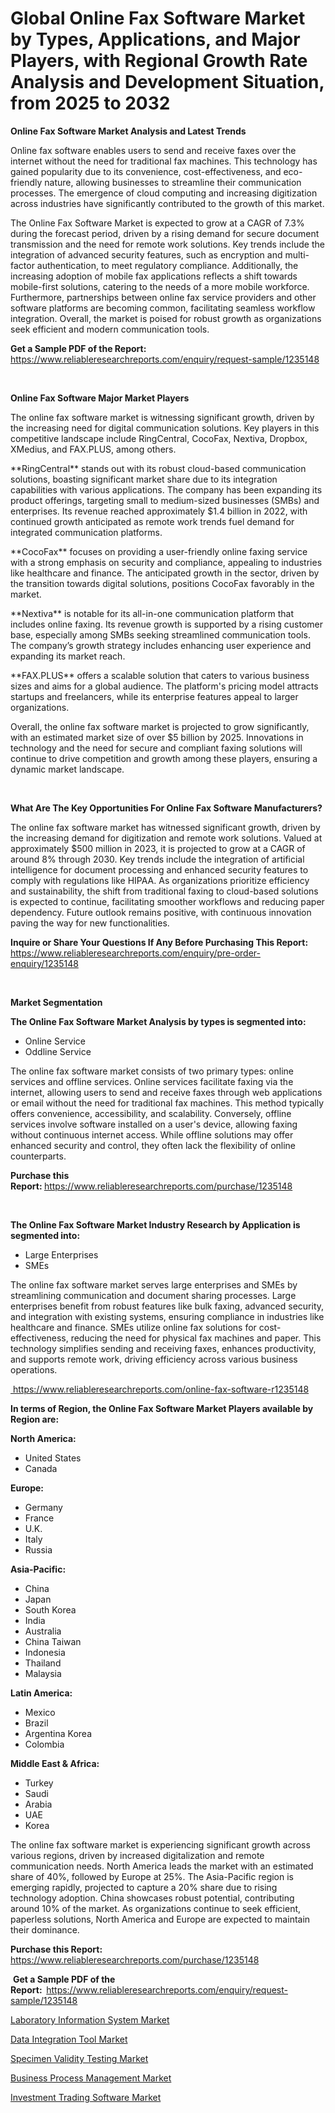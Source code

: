 <p><h1>Global Online Fax Software Market by Types, Applications, and Major Players, with Regional Growth Rate Analysis and Development Situation, from 2025 to 2032</h1></p><p><strong>Online Fax Software Market Analysis and Latest Trends</strong></p>
<p><p>Online fax software enables users to send and receive faxes over the internet without the need for traditional fax machines. This technology has gained popularity due to its convenience, cost-effectiveness, and eco-friendly nature, allowing businesses to streamline their communication processes. The emergence of cloud computing and increasing digitization across industries have significantly contributed to the growth of this market.</p><p>The Online Fax Software Market is expected to grow at a CAGR of 7.3% during the forecast period, driven by a rising demand for secure document transmission and the need for remote work solutions. Key trends include the integration of advanced security features, such as encryption and multi-factor authentication, to meet regulatory compliance. Additionally, the increasing adoption of mobile fax applications reflects a shift towards mobile-first solutions, catering to the needs of a more mobile workforce. Furthermore, partnerships between online fax service providers and other software platforms are becoming common, facilitating seamless workflow integration. Overall, the market is poised for robust growth as organizations seek efficient and modern communication tools.</p></p>
<p><strong>Get a Sample PDF of the Report:&nbsp;</strong> <a href="https://www.reliableresearchreports.com/enquiry/request-sample/1235148?utm_campaign=114&utm_medium=2&utm_source=Github&utm_content=ia&utm_term=09032025&utm_id=online-fax-software">https://www.reliableresearchreports.com/enquiry/request-sample/1235148</a></p>
<p>&nbsp;</p>
<p><strong>Online Fax Software Major Market Players</strong></p>
<p><p>The online fax software market is witnessing significant growth, driven by the increasing need for digital communication solutions. Key players in this competitive landscape include RingCentral, CocoFax, Nextiva, Dropbox, XMedius, and FAX.PLUS, among others.</p><p>**RingCentral** stands out with its robust cloud-based communication solutions, boasting significant market share due to its integration capabilities with various applications. The company has been expanding its product offerings, targeting small to medium-sized businesses (SMBs) and enterprises. Its revenue reached approximately $1.4 billion in 2022, with continued growth anticipated as remote work trends fuel demand for integrated communication platforms.</p><p>**CocoFax** focuses on providing a user-friendly online faxing service with a strong emphasis on security and compliance, appealing to industries like healthcare and finance. The anticipated growth in the sector, driven by the transition towards digital solutions, positions CocoFax favorably in the market. </p><p>**Nextiva** is notable for its all-in-one communication platform that includes online faxing. Its revenue growth is supported by a rising customer base, especially among SMBs seeking streamlined communication tools. The company’s growth strategy includes enhancing user experience and expanding its market reach.</p><p>**FAX.PLUS** offers a scalable solution that caters to various business sizes and aims for a global audience. The platform's pricing model attracts startups and freelancers, while its enterprise features appeal to larger organizations. </p><p>Overall, the online fax software market is projected to grow significantly, with an estimated market size of over $5 billion by 2025. Innovations in technology and the need for secure and compliant faxing solutions will continue to drive competition and growth among these players, ensuring a dynamic market landscape.</p></p>
<p>&nbsp;</p>
<p><strong>What Are The Key Opportunities For Online Fax Software Manufacturers?</strong></p>
<p><p>The online fax software market has witnessed significant growth, driven by the increasing demand for digitization and remote work solutions. Valued at approximately $500 million in 2023, it is projected to grow at a CAGR of around 8% through 2030. Key trends include the integration of artificial intelligence for document processing and enhanced security features to comply with regulations like HIPAA. As organizations prioritize efficiency and sustainability, the shift from traditional faxing to cloud-based solutions is expected to continue, facilitating smoother workflows and reducing paper dependency. Future outlook remains positive, with continuous innovation paving the way for new functionalities.</p></p>
<p><strong>Inquire or Share Your Questions If Any Before Purchasing This Report:</strong> <a href="https://www.reliableresearchreports.com/enquiry/pre-order-enquiry/1235148?utm_campaign=114&utm_medium=2&utm_source=Github&utm_content=ia&utm_term=09032025&utm_id=online-fax-software">https://www.reliableresearchreports.com/enquiry/pre-order-enquiry/1235148</a></p>
<p>&nbsp;</p>
<p><strong>Market Segmentation</strong></p>
<p><strong>The Online Fax Software Market Analysis by types is segmented into:</strong></p>
<p><ul><li>Online Service</li><li>Oddline Service</li></ul></p>
<p><p>The online fax software market consists of two primary types: online services and offline services. Online services facilitate faxing via the internet, allowing users to send and receive faxes through web applications or email without the need for traditional fax machines. This method typically offers convenience, accessibility, and scalability. Conversely, offline services involve software installed on a user's device, allowing faxing without continuous internet access. While offline solutions may offer enhanced security and control, they often lack the flexibility of online counterparts.</p></p>
<p><strong>Purchase this Report:&nbsp;</strong><a href="https://www.reliableresearchreports.com/purchase/1235148?utm_campaign=114&utm_medium=2&utm_source=Github&utm_content=ia&utm_term=09032025&utm_id=online-fax-software">https://www.reliableresearchreports.com/purchase/1235148</a></p>
<p>&nbsp;</p>
<p><strong>The Online Fax Software Market Industry Research by Application is segmented into:</strong></p>
<p><ul><li>Large Enterprises</li><li>SMEs</li></ul></p>
<p><p>The online fax software market serves large enterprises and SMEs by streamlining communication and document sharing processes. Large enterprises benefit from robust features like bulk faxing, advanced security, and integration with existing systems, ensuring compliance in industries like healthcare and finance. SMEs utilize online fax solutions for cost-effectiveness, reducing the need for physical fax machines and paper. This technology simplifies sending and receiving faxes, enhances productivity, and supports remote work, driving efficiency across various business operations.</p></p>
<p><a href="https://www.reliableresearchreports.com/online-fax-software-r1235148?utm_campaign=114&utm_medium=2&utm_source=Github&utm_content=ia&utm_term=09032025&utm_id=online-fax-software">&nbsp;https://www.reliableresearchreports.com/online-fax-software-r1235148</a></p>
<p><strong>In terms of Region, the Online Fax Software Market Players available by Region are:</strong></p>
<p>
    <p> <strong> North America: </strong>
        <ul>
            <li>United States</li>
            <li>Canada</li>
        </ul>
        </p> 
    <p> <strong> Europe: </strong>
        <ul>
            <li>Germany</li>
            <li>France</li>
            <li>U.K.</li>
            <li>Italy</li>
            <li>Russia</li>
        </ul>
        </p> 
    <p> <strong> Asia-Pacific: </strong>
        <ul>
            <li>China</li>
            <li>Japan</li>
            <li>South Korea</li>
            <li>India</li>
            <li>Australia</li>
            <li>China Taiwan</li>
            <li>Indonesia</li>
            <li>Thailand</li>
            <li>Malaysia</li>
        </ul>
        </p> 
    <p> <strong> Latin America: </strong>
        <ul>
            <li>Mexico</li>
            <li>Brazil</li>
            <li>Argentina Korea</li>
            <li>Colombia</li>
        </ul>
        </p> 
    <p> <strong> Middle East & Africa: </strong>
        <ul>
            <li>Turkey</li>
            <li>Saudi</li>
            <li>Arabia</li>
            <li>UAE</li>
            <li>Korea</li>
        </ul>
    </p>
    </p>
<p><p>The online fax software market is experiencing significant growth across various regions, driven by increased digitalization and remote communication needs. North America leads the market with an estimated share of 40%, followed by Europe at 25%. The Asia-Pacific region is emerging rapidly, projected to capture a 20% share due to rising technology adoption. China showcases robust potential, contributing around 10% of the market. As organizations continue to seek efficient, paperless solutions, North America and Europe are expected to maintain their dominance.</p></p>
<p><strong>Purchase this Report: </strong><a href="https://www.reliableresearchreports.com/purchase/1235148?utm_campaign=114&utm_medium=2&utm_source=Github&utm_content=ia&utm_term=09032025&utm_id=online-fax-software">https://www.reliableresearchreports.com/purchase/1235148</a></p>
<p>&nbsp;<strong>Get a Sample PDF of the Report:&nbsp;&nbsp;</strong><a href="https://www.reliableresearchreports.com/enquiry/request-sample/1235148?utm_campaign=114&utm_medium=2&utm_source=Github&utm_content=ia&utm_term=09032025&utm_id=online-fax-software">https://www.reliableresearchreports.com/enquiry/request-sample/1235148</a></p>
<p><strong></strong></p>
<p><p><a href="https://github.com/plawragarile/Market-Research-Report-List-1/blob/main/laboratory-information-system-market.md?utm_campaign=114&utm_medium=2&utm_source=Github&utm_content=ia&utm_term=09032025&utm_id=online-fax-software">Laboratory Information System Market</a></p><p><a href="https://github.com/shopovdjondo/Market-Research-Report-List-1/blob/main/data-integration-tool-market.md?utm_campaign=114&utm_medium=2&utm_source=Github&utm_content=ia&utm_term=09032025&utm_id=online-fax-software">Data Integration Tool Market</a></p><p><a href="https://github.com/boccalyver5k/Market-Research-Report-List-1/blob/main/specimen-validity-testing-market.md?utm_campaign=114&utm_medium=2&utm_source=Github&utm_content=ia&utm_term=09032025&utm_id=online-fax-software">Specimen Validity Testing Market</a></p><p><a href="https://github.com/hamremunazm4/Market-Research-Report-List-1/blob/main/business-process-management-market.md?utm_campaign=114&utm_medium=2&utm_source=Github&utm_content=ia&utm_term=09032025&utm_id=online-fax-software">Business Process Management Market</a></p><p><a href="https://github.com/jhoonatsev/Market-Research-Report-List-1/blob/main/investment-trading-software-market.md?utm_campaign=114&utm_medium=2&utm_source=Github&utm_content=ia&utm_term=09032025&utm_id=online-fax-software">Investment Trading Software Market</a></p></p>